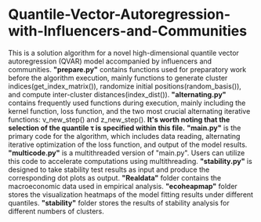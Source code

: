 # Quantile-Vector-Autoregression-with-Influencers-and-Communities
This is a solution algorithm for a novel high-dimensional quantile vector autoregression (QVAR) model accompanied by influencers and communities.
**"prepare.py"** contains functions used for preparatory work before the algorithm execution, mainly functions to generate cluster indices(get_index_matrix()), randomize initial positions(random_basis()), and compute inter-cluster distances(index_dist()).
**"alternating.py"** contains frequently used functions during execution, mainly including the kernel function, loss function, and the two most crucial alternating iterative functions: v_new_step() and z_new_step(). **It's worth noting that the selection of the quantile τ is specified within this file.**
**"main.py"** is the primary code for the algorithm, which includes data reading, alternating iterative optimization of the loss function, and output of the model results.
**"multicode.py"** is a multithreaded version of "main.py". Users can utilize this code to accelerate computations using multithreading.
**"stability.py"** is designed to take stability test results as input and produce the corresponding dot plots as output.
**"Realdata"** folder contains the macroeconomic data used in empirical analysis.
**"ecoheapmap"** folder stores the visualization heatmaps of the model fitting results under different quantiles.
**"stability"** folder stores the results of stability analysis for different numbers of clusters.
